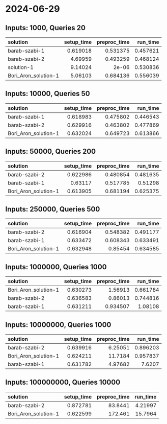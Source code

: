 # 2024-06-29

## Inputs: 1000, Queries 20

| solution             |   setup_time |   preproc_time |   run_time |
|:---------------------|-------------:|---------------:|-----------:|
| barab-szabi-1        |     0.619018 |       0.531375 |   0.457621 |
| barab-szabi-2        |     4.69959  |       0.493259 |   0.468124 |
| solution-1           |     9.14024  |       2e-06    |   0.530836 |
| Bori_Aron_solution-1 |     5.06103  |       0.684136 |   0.556039 |

## Inputs: 10000, Queries 50

| solution             |   setup_time |   preproc_time |   run_time |
|:---------------------|-------------:|---------------:|-----------:|
| barab-szabi-1        |     0.618983 |       0.475802 |   0.446543 |
| barab-szabi-2        |     0.629916 |       0.463802 |   0.477869 |
| Bori_Aron_solution-1 |     0.632024 |       0.649723 |   0.613866 |

## Inputs: 50000, Queries 200

| solution             |   setup_time |   preproc_time |   run_time |
|:---------------------|-------------:|---------------:|-----------:|
| barab-szabi-2        |     0.622986 |       0.480854 |   0.481635 |
| barab-szabi-1        |     0.63117  |       0.517785 |   0.51298  |
| Bori_Aron_solution-1 |     0.613905 |       0.681194 |   0.625375 |

## Inputs: 250000, Queries 500

| solution             |   setup_time |   preproc_time |   run_time |
|:---------------------|-------------:|---------------:|-----------:|
| barab-szabi-2        |     0.616904 |       0.548382 |   0.491177 |
| barab-szabi-1        |     0.633472 |       0.608343 |   0.633491 |
| Bori_Aron_solution-1 |     0.632948 |       0.85454  |   0.634585 |

## Inputs: 1000000, Queries 1000

| solution             |   setup_time |   preproc_time |   run_time |
|:---------------------|-------------:|---------------:|-----------:|
| Bori_Aron_solution-1 |     0.630273 |       1.56913  |   0.661784 |
| barab-szabi-2        |     0.636583 |       0.86013  |   0.744816 |
| barab-szabi-1        |     0.631211 |       0.934507 |   1.08108  |

## Inputs: 10000000, Queries 1000

| solution             |   setup_time |   preproc_time |   run_time |
|:---------------------|-------------:|---------------:|-----------:|
| barab-szabi-2        |     0.639916 |        6.25051 |   0.896203 |
| Bori_Aron_solution-1 |     0.624211 |       11.7184  |   0.957837 |
| barab-szabi-1        |     0.631782 |        4.97682 |   7.6207   |

## Inputs: 100000000, Queries 10000

| solution             |   setup_time |   preproc_time |   run_time |
|:---------------------|-------------:|---------------:|-----------:|
| barab-szabi-2        |     0.872781 |        83.8441 |    4.21997 |
| Bori_Aron_solution-1 |     0.622599 |       172.461  |   15.7964  |